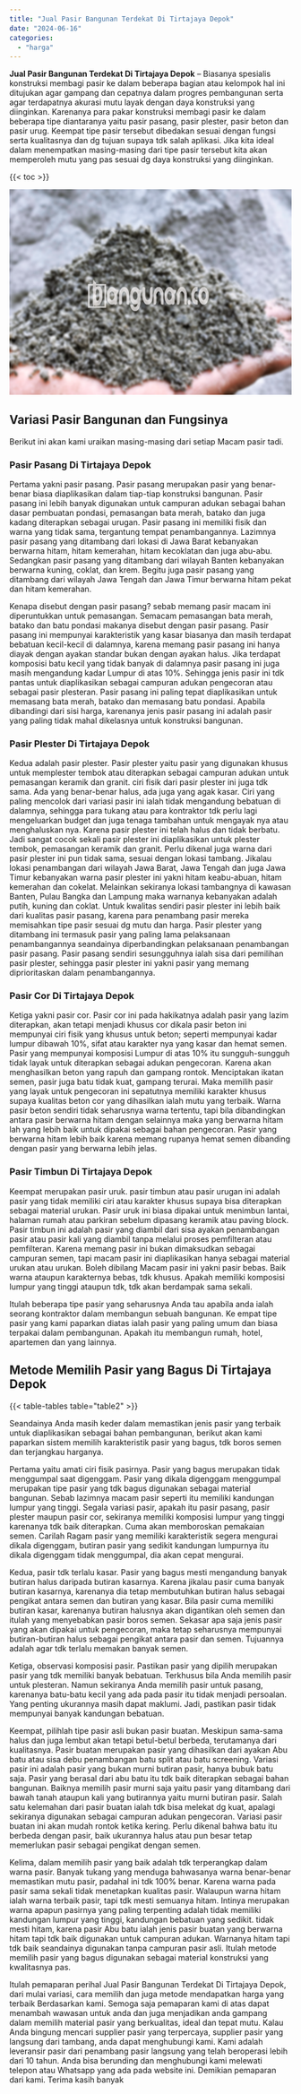 ```yaml
---
title: "Jual Pasir Bangunan Terdekat Di Tirtajaya Depok"
date: "2024-06-16"
categories: 
  - "harga"
---
```


**Jual Pasir Bangunan Terdekat Di Tirtajaya Depok** – Biasanya spesialis konstruksi membagi pasir ke dalam beberapa bagian atau kelompok hal ini ditujukan agar gampang dan cepatnya dalam progres pembangunan serta agar terdapatnya akurasi mutu layak dengan daya konstruksi yang diinginkan. Karenanya para pakar konstruksi membagi pasir ke dalam beberapa tipe diantaranya yaitu pasir pasang, pasir plester, pasir beton dan pasir urug. Keempat tipe pasir tersebut dibedakan sesuai dengan fungsi serta kualitasnya dan dg tujuan supaya tdk salah aplikasi. Jika kita ideal dalam menempatkan masing-masing dari tipe pasir tersebut kita akan memperoleh mutu yang pas sesuai dg daya konstruksi yang diinginkan.

{{< toc >}}

![Jual Pasir Bangunan Terdekat Di Tirtajaya Depok](/images/jual-pasir-bangunan-53.png)

## Variasi Pasir Bangunan dan Fungsinya

Berikut ini akan kami uraikan masing-masing dari setiap Macam pasir tadi.

### Pasir Pasang Di Tirtajaya Depok

Pertama yakni pasir pasang. Pasir pasang merupakan pasir yang benar-benar biasa diaplikasikan dalam tiap-tiap konstruksi bangunan. Pasir pasang ini lebih banyak digunakan untuk campuran adukan sebagai bahan dasar pembuatan pondasi, pemasangan bata merah, batako dan juga kadang diterapkan sebagai urugan. Pasir pasang ini memiliki fisik dan warna yang tidak sama, tergantung tempat penambangannya. Lazimnya pasir pasang yang ditambang dari lokasi di Jawa Barat kebanyakan berwarna hitam, hitam kemerahan, hitam kecoklatan dan juga abu-abu. Sedangkan pasir pasang yang ditambang dari wilayah Banten kebanyakan berwarna kuning, coklat, dan krem. Begitu juga pasir pasang yang ditambang dari wilayah Jawa Tengah dan Jawa Timur berwarna hitam pekat dan hitam kemerahan.

Kenapa disebut dengan pasir pasang? sebab memang pasir macam ini diperuntukkan untuk pemasangan. Semacam pemasangan bata merah, batako dan batu pondasi makanya disebut dengan pasir pasang. Pasir pasang ini mempunyai karakteristik yang kasar biasanya dan masih terdapat bebatuan kecil-kecil di dalamnya, karena memang pasir pasang ini hanya diayak dengan ayakan standar bukan dengan ayakan halus. Jika terdapat komposisi batu kecil yang tidak banyak di dalamnya pasir pasang ini juga masih mengandung kadar Lumpur di atas 10%. Sehingga jenis pasir ini tdk pantas untuk diaplikasikan sebagai campuran adukan pengecoran atau sebagai pasir plesteran. Pasir pasang ini paling tepat diaplikasikan untuk memasang bata merah, batako dan memasang batu pondasi. Apabila dibandingi dari sisi harga, karenanya jenis pasir pasang ini adalah pasir yang paling tidak mahal dikelasnya untuk konstruksi bangunan.

### Pasir Plester Di Tirtajaya Depok

Kedua adalah pasir plester. Pasir plester yaitu pasir yang digunakan khusus untuk memplester tembok atau diterapkan sebagai campuran adukan untuk pemasangan keramik dan granit. ciri fisik dari pasir plester ini juga tdk sama. Ada yang benar-benar halus, ada juga yang agak kasar. Ciri yang paling mencolok dari variasi pasir ini ialah tidak mengandung bebatuan di dalamnya, sehingga para tukang atau para kontraktor tdk perlu lagi mengeluarkan budget dan juga tenaga tambahan untuk mengayak nya atau menghaluskan nya. Karena pasir plester ini telah halus dan tidak berbatu. Jadi sangat cocok sekali pasir plester ini diaplikasikan untuk plester tembok, pemasangan keramik dan granit. Perlu dikenal juga warna dari pasir plester ini pun tidak sama, sesuai dengan lokasi tambang. Jikalau lokasi penambangan dari wilayah Jawa Barat, Jawa Tengah dan juga Jawa Timur kebanyakan warna pasir plester ini yakni hitam keabu-abuan, hitam kemerahan dan cokelat. Melainkan sekiranya lokasi tambangnya di kawasan Banten, Pulau Bangka dan Lampung maka warnanya kebanyakan adalah putih, kuning dan coklat. Untuk kwalitas sendiri pasir plester ini lebih baik dari kualitas pasir pasang, karena para penambang pasir mereka memisahkan tipe pasir sesuai dg mutu dan harga. Pasir plester yang ditambang ini termasuk pasir yang paling lama pelaksanaan penambangannya seandainya diperbandingkan pelaksanaan penambangan pasir pasang. Pasir pasang sendiri sesungguhnya ialah sisa dari pemilihan pasir plester, sehingga pasir plester ini yakni pasir yang memang diprioritaskan dalam penambangannya.

### Pasir Cor Di Tirtajaya Depok

Ketiga yakni pasir cor. Pasir cor ini pada hakikatnya adalah pasir yang lazim diterapkan, akan tetapi menjadi khusus cor dikala pasir beton ini mempunyai ciri fisik yang khusus untuk beton; seperti mempunyai kadar lumpur dibawah 10%, sifat atau karakter nya yang kasar dan hemat semen. Pasir yang mempunyai komposisi Lumpur di atas 10% itu sungguh-sungguh tidak layak untuk diterapkan sebagai adukan pengecoran. Karena akan menghasilkan beton yang rapuh dan gampang rontok. Menciptakan ikatan semen, pasir juga batu tidak kuat, gampang terurai. Maka memilih pasir yang layak untuk pengecoran ini sepatutnya memiliki karakter khusus supaya kualitas beton cor yang dihasilkan ialah mutu yang terbaik. Warna pasir beton sendiri tidak seharusnya warna tertentu, tapi bila dibandingkan antara pasir berwarna hitam dengan selainnya maka yang berwarna hitam lah yang lebih baik untuk dipakai sebagai bahan pengecoran. Pasir yang berwarna hitam lebih baik karena memang rupanya hemat semen dibanding dengan pasir yang berwarna lebih jelas.

### Pasir Timbun Di Tirtajaya Depok

Keempat merupakan pasir uruk. pasir timbun atau pasir urugan ini adalah pasir yang tidak memiliki ciri atau karakter khusus supaya bisa diterapkan sebagai material urukan. Pasir uruk ini biasa dipakai untuk menimbun lantai, halaman rumah atau parkiran sebelum dipasang keramik atau paving block. Pasir timbun ini adalah pasir yang diambil dari sisa ayakan penambangan pasir atau pasir kali yang diambil tanpa melalui proses pemfilteran atau pemfilteran. Karena memang pasir ini bukan dimaksudkan sebagai campuran semen, tapi macam pasir ini diaplikasikan hanya sebagai material urukan atau urukan. Boleh dibilang Macam pasir ini yakni pasir bebas. Baik warna ataupun karakternya bebas, tdk khusus. Apakah memiliki komposisi lumpur yang tinggi ataupun tdk, tdk akan berdampak sama sekali.

Itulah beberapa tipe pasir yang seharusnya Anda tau apabila anda ialah seorang kontraktor dalam membangun sebuah bangunan. Ke empat tipe pasir yang kami paparkan diatas ialah pasir yang paling umum dan biasa terpakai dalam pembangunan. Apakah itu membangun rumah, hotel, apartemen dan yang lainnya.

## Metode Memilih Pasir yang Bagus Di Tirtajaya Depok

{{< table-tables table="table2" >}}

Seandainya Anda masih keder dalam memastikan jenis pasir yang terbaik untuk diaplikasikan sebagai bahan pembangunan, berikut akan kami paparkan sistem memilih karakteristik pasir yang bagus, tdk boros semen dan terjangkau harganya.

Pertama yaitu amati ciri fisik pasirnya. Pasir yang bagus merupakan tidak menggumpal saat digenggam. Pasir yang dikala digenggam menggumpal merupakan tipe pasir yang tdk bagus digunakan sebagai material bangunan. Sebab lazimnya macam pasir seperti itu memiliki kandungan lumpur yang tinggi. Segala variasi pasir, apakah itu pasir pasang, pasir plester maupun pasir cor, sekiranya memiliki komposisi lumpur yang tinggi karenanya tdk baik diterapkan. Cuma akan memboroskan pemakaian semen. Carilah Ragam pasir yang memiliki karakteristik segera mengurai dikala digenggam, butiran pasir yang sedikit kandungan lumpurnya itu dikala digenggam tidak menggumpal, dia akan cepat mengurai.

Kedua, pasir tdk terlalu kasar. Pasir yang bagus mesti mengandung banyak butiran halus daripada butiran kasarnya. Karena jikalau pasir cuma banyak butiran kasarnya, karenanya dia tetap membutuhkan butiran halus sebagai pengikat antara semen dan butiran yang kasar. Bila pasir cuma memiliki butiran kasar, karenanya butiran halusnya akan digantikan oleh semen dan itulah yang menyebabkan pasir boros semen. Sekasar apa saja jenis pasir yang akan dipakai untuk pengecoran, maka tetap seharusnya mempunyai butiran-butiran halus sebagai pengikat antara pasir dan semen. Tujuannya adalah agar tdk terlalu memakan banyak semen.

Ketiga, observasi komposisi pasir. Pastikan pasir yang dipilih merupakan pasir yang tdk memiliki banyak bebatuan. Terkhusus bila Anda memilih pasir untuk plesteran. Namun sekiranya Anda memilih pasir untuk pasang, karenanya batu-batu kecil yang ada pada pasir itu tidak menjadi persoalan. Yang penting ukurannya masih dapat maklumi. Jadi, pastikan pasir tidak mempunyai banyak kandungan bebatuan.

Keempat, pilihlah tipe pasir asli bukan pasir buatan. Meskipun sama-sama halus dan juga lembut akan tetapi betul-betul berbeda, terutamanya dari kualitasnya. Pasir buatan merupakan pasir yang dihasilkan dari ayakan Abu batu atau sisa debu penambangan batu split atau batu screening. Variasi pasir ini adalah pasir yang bukan murni butiran pasir, hanya bubuk batu saja. Pasir yang berasal dari abu batu itu tdk baik diterapkan sebagai bahan bangunan. Baiknya memilih pasir murni saja yaitu pasir yang ditambang dari bawah tanah ataupun kali yang butirannya yaitu murni butiran pasir. Salah satu kelemahan dari pasir buatan ialah tdk bisa melekat dg kuat, apalagi sekiranya digunakan sebagai campuran adukan pengecoran. Variasi pasir buatan ini akan mudah rontok ketika kering. Perlu dikenal bahwa batu itu berbeda dengan pasir, baik ukurannya halus atau pun besar tetap memerlukan pasir sebagai pengikat dengan semen.

Kelima, dalam memilih pasir yang baik adalah tdk terperangkap dalam warna pasir. Banyak tukang yang menduga bahwasanya warna benar-benar memastikan mutu pasir, padahal ini tdk 100% benar. Karena warna pada pasir sama sekali tidak menetapkan kualitas pasir. Walaupun warna hitam ialah warna terbaik pasir, tapi tdk mesti semuanya hitam. Intinya merupakan warna apapun pasirnya yang paling terpenting adalah tidak memiliki kandungan lumpur yang tinggi, kandungan bebatuan yang sedikit. tidak mesti hitam, karena pasir Abu batu ialah jenis pasir buatan yang berwarna hitam tapi tdk baik digunakan untuk campuran adukan. Warnanya hitam tapi tdk baik seandainya digunakan tanpa campuran pasir asli. Itulah metode memilih pasir yang bagus digunakan sebagai material konstruksi yang kwalitasnya pas.

Itulah pemaparan perihal Jual Pasir Bangunan Terdekat Di Tirtajaya Depok, dari mulai variasi, cara memilih dan juga metode mendapatkan harga yang terbaik Berdasarkan kami. Semoga saja pemaparan kami di atas dapat menambah wawasan untuk anda dan juga menjadikan anda gampang dalam memilih material pasir yang berkualitas, ideal dan tepat mutu. Kalau Anda bingung mencari supplier pasir yang terpercaya, supplier pasir yang langsung dari tambang, anda dapat menghubungi kami. Kami adalah leveransir pasir dari penambang pasir langsung yang telah beroperasi lebih dari 10 tahun. Anda bisa berunding dan menghubungi kami melewati telepon atau Whatsapp yang ada pada website ini. Demikian pemaparan dari kami. Terima kasih banyak
